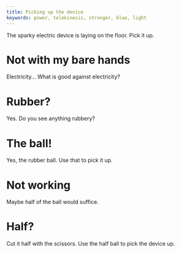 ```yaml
---
title: Picking up the device
keywords: power, telekinesis, stronger, blue, light
---
```


The sparky electric device is laying on the floor. Pick it up.

# Not with my bare hands
Electricity... What is good against electricity?

# Rubber?
Yes. Do you see anything rubbery?

# The ball!
Yes, the rubber ball. Use that to pick it up.

# Not working
Maybe half of the ball would suffice.

# Half?
Cut it half with the scissors. Use the half ball to pick the device up.
